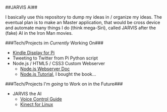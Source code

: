 ##JARVIS AI##

I basically use this repository to dump my ideas in / organize my ideas.
The eventual plan is to make an Master application, that would be cross device and automate many things I do (think mega-Siri), called JARVIS after the (fake) AI in the Iron Man movies.

###Tech/Projects im *Currently* Working On###
* [Kindle Display for Pi](http://www.ponnuki.net/2012/09/kindleberry-pi/)
* Tweeting to Twitter from Pi Python script
* Node.js / HTML5 / CSS3 Custom Webserver
    * [Node.js Webserver Doc](http://nodejs.org/api/http.html)
    * [Node.js Tutorial](http://www.nodebeginner.org/#server-side-javascript), I bought the book...

###Tech/Projects I'm *going* to Work on in the Future###
* JARVIS the AI 
    * [Voice Control Guide](http://harizanov.com/2013/03/siri-like-voice-chat-with-raspberry-pi-keep-kids-busy-for-a-while/)
    * [Kinect for Linux](http://openkinect.org/wiki/Main_Page)
